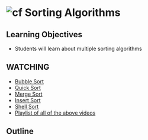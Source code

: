 ![cf](http://i.imgur.com/7v5ASc8.png) Sorting Algorithms
===

## Learning Objectives
* Students will learn about multiple sorting algorithms

## WATCHING 
* [Bubble Sort](https://www.youtube.com/watch?v=lyZQPjUT5B4)
* [Quick Sort](https://www.youtube.com/watch?v=ywWBy6J5gz8)
* [Merge Sort](https://www.youtube.com/watch?v=XaqR3G_NVoo)
* [Insert Sort](https://www.youtube.com/watch?v=ROalU379l3U)
* [Shell Sort](https://www.youtube.com/watch?v=CmPA7zE8mx0)
* [Playlist of all of the above videos](https://www.youtube.com/watch?v=CmPA7zE8mx0&list=PLuE79vNc5Wi6q34LsQcaJ7ISQ8uOyMaL_)

## Outline
